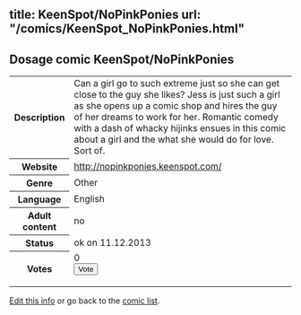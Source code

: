 title: KeenSpot/NoPinkPonies
url: "/comics/KeenSpot_NoPinkPonies.html"
---
Dosage comic KeenSpot/NoPinkPonies
-----------------------------------------

<p id="msg"></p>
<script type="text/javascript">
if (window.location.search === '?edit_info_mail=sent_ok') {
  var elem = document.getElementById("msg");
  elem.innerHTML = 'Edited information sucessfully sent for review, which is usually done daily. Thanks!';
  elem.className = 'ok';
}
</script>
<table class="comicinfo">
<tr>
<th>Description</th><td>Can a girl go to such extreme just so she can get close to the guy she likes? Jess is just such a girl as she opens up a comic shop and hires the guy of her dreams to work for her. Romantic comedy with a dash of whacky hijinks ensues in this comic about a girl and the what she would do for love. Sort of.</td>
</tr>
<tr>
<th>Website</th><td><a href="http://nopinkponies.keenspot.com/">http://nopinkponies.keenspot.com/</a></td>
</tr>
<tr>
<th>Genre</th><td>Other</td>
</tr>
<tr>
<th>Language</th><td>English</td>
</tr>
<tr>
<th>Adult content</th><td>no</td>
</tr>
<tr>
<th>Status</th><td>ok on 11.12.2013</td>
</tr>
<tr>
<th>Votes</th><td>0
<form action="http://gaecounter.appspot.com/count/" method="POST">
<input name="name" type="hidden" value="KeenSpot_NoPinkPonies"/>
<input name="uid" type="hidden" id="voteuid" value=""/>
<input type="submit" value="Vote"/>
</form>
</td>
</tr>
</table>
<script type="text/javascript">
var ua = navigator.userAgent;
document.getElementById("voteuid").value = ua.replace(/[^a-zA-Z0-9\._:]/g , "_");;
</script>

[Edit this info](KeenSpot_NoPinkPonies_edit.html) or go back to the [comic list](../comic-index.html).
